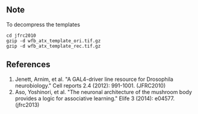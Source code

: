 ## Note
To decompress the templates
```
cd jfrc2010
gzip -d wfb_atx_template_ori.tif.gz
gzip -d wfb_atx_template_rec.tif.gz
```
## References

1. Jenett, Arnim, et al. "A GAL4-driver line resource for Drosophila neurobiology." Cell reports 2.4 (2012): 991-1001. (JFRC2010)
2. Aso, Yoshinori, et al. "The neuronal architecture of the mushroom body provides a logic for associative learning." Elife 3 (2014): e04577. (jfrc2013)
